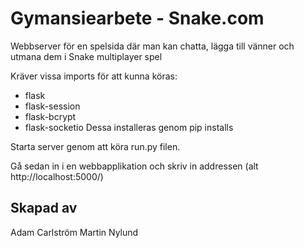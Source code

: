 # Gymansiearbete - Snake.com
Webbserver för en spelsida där man kan chatta, lägga till vänner och utmana dem i Snake multiplayer spel

Kräver vissa imports för att kunna köras:
- flask
- flask-session
- flask-bcrypt
- flask-socketio
Dessa installeras genom pip installs

Starta server genom att köra run.py filen.

Gå sedan in i en webbapplikation och skriv in addressen (alt http://localhost:5000/)

## Skapad av
Adam Carlström
Martin Nylund
